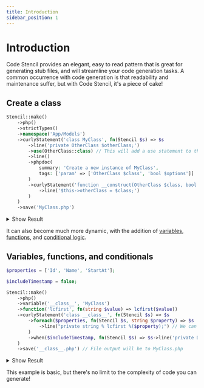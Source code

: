 ```yaml
---
title: Introduction
sidebar_position: 1
---
```


# Introduction

Code Stencil provides an elegant, easy to read pattern that is great for generating stub files, 
and will streamline your code generation tasks. A common occurrence with code generation is that readability and maintenance
suffer, but with Code Stencil, it's a piece of cake!

## Create a class
```php
Stencil::make()
    ->php()
    ->strictTypes()
    ->namespace('App/Models')
    ->curlyStatement('class MyClass', fn(Stencil $s) => $s
        ->line('private OtherClass $otherClass;')
        ->use(OtherClass::class) // This will add a use statement to the file
        ->line()
        ->phpdoc(
            summary: 'Create a new instance of MyClass',
            tags: ['param' => ['OtherClass $class', 'bool $options']]
        )
        ->curlyStatement('function __construct(OtherClass $class, bool $options = false)', fn(Stencil $s) => $s
            ->line('$this->otherClass = $class;')
        )
    )
    ->save('MyClass.php')
```

<details>
<summary>Show Result</summary>

```php
<?php

declare(strict_types = 1);

namespace App\Models;

use OtherClass;

class MyClass
{
    private OtherClass $otherClass;

    /**
     * Create a new instance of MyClass
     * @param OtherClass $class
     * @param bool       $options
     */
    function __construct(OtherClass $class, bool $options = false)
    {
        $this->otherClass = $class;
    }
}
```
</details>

It can also become much more dynamic, with the addition of [variables](/docs/walkthrough/functions-and-variables#Variables), [functions](/docs/walkthrough/functions-and-variables#Functions), and [conditional logic](/docs/walkthrough/advanced-control-flow#When-&-Unless).

## Variables, functions, and conditionals
```php
$properties = ['Id', 'Name', 'StartAt'];

$includeTimestamp = false;

Stencil::make()
    ->php()
    ->variable('__class__', 'MyClass')
    ->function('lcfirst', fn(string $value) => lcfirst($value))
    ->curlyStatement('class __class__', fn(Stencil $s) => $s
        ->foreach($properties, fn(Stencil $s, string $property) => $s
            ->line("private string % lcfirst %($property);") // We can call our 'lcfirst' function that we defined above using this syntax
        )
        ->when($includeTimestamp, fn(Stencil $s) => $s->line('private DateTime $timestamp;'))
    )
    ->save('__class__.php') // File output will be to MyClass.php
```

<details>
<summary>Show Result</summary>

```php
<?php

class MyClass {
    private string id;
    private string name;
    private string startAt;
}
```
</details>

This example is basic, but there's no limit to the complexity of code you can generate!
